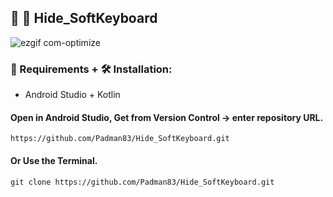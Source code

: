 ## 🤖 📱 Hide_SoftKeyboard

![ezgif com-optimize](https://user-images.githubusercontent.com/45048950/92508141-aea07e00-f23a-11ea-918a-61261d88fe83.gif)

### 🧰 Requirements + 🛠️ Installation:

* Android Studio + Kotlin

#### Open in Android Studio, Get from Version Control -> enter repository URL.

```
https://github.com/Padman83/Hide_SoftKeyboard.git
```

#### Or Use the Terminal.

```
git clone https://github.com/Padman83/Hide_SoftKeyboard.git

